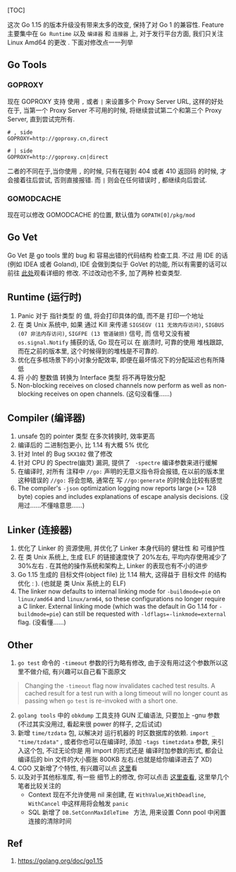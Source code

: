 


[TOC]

这次 Go 1.15 的版本升级没有带来太多的改变, 保持了对 Go 1 的兼容性. Feature 主要集中在 `Go Runtime` 以及 `编译器` 和 `连接器` 上, 对于发行平台方面, 我们只关注 Linux Amd64 的更改 . 下面对修改点一一列举

## Go Tools

### GOPROXY

现在 GOPROXY 支持 使用 `,` 或者 `|`  来设置多个 Proxy Server URL, 这样的好处在于, 当第一个 Proxy Server 不可用的时候, 将继续尝试第二个和第三个 Proxy Server, 直到尝试完所有.

```shell
# , side
GOPROXY=http://goproxy.cn,direct

# | side
GOPROXY=http://goproxy.cn|direct
```

 二者的不同在于,当你使用 `,` 的时候, 只有在碰到 404 或者 410 返回码 的时候, 才会接着往后尝试, 否则直接报错. 而 `|` 则会在任何错误时 , 都继续向后尝试. 

### GOMODCACHE

现在可以修改 GOMODCACHE 的位置, 默认值为 `GOPATH[0]/pkg/mod`

## Go Vet

Go Vet 是 go tools 里的 bug 和 容易出错的代码结构 检查工具. 不过 用 IDE 的话 (例如 IDEA 或者 Goland), IDE 会做到类似于 GoVet 的功能, 所以有需要的话可以前往 [此处](https://golang.org/doc/go1.15#vet)观看详细的 修改.  不过改动也不多, 加了两种 检查类型.

## Runtime (运行时)

1. Panic 对于 指针类型 的 值, 将会打印具体的值, 而不是 打印一个地址
2. 在 类 Unix 系统中, 如果 通过 Kill 来传递 `SIGSEGV (11 无效内存访问)`, `SIGBUS (07 非法内存访问)`, `SIGFPE (13 管道破损)` 信号, 而 信号又没有被 `os.signal.Notify` 捕获的话, Go 现在可以 在 崩溃时, 可靠的使用 堆栈跟踪, 而在之前的版本里, 这个时候得到的堆栈是不可靠的.
3. 优化在多核场景下的小对象分配效率, 即便在最坏情况下的分配延迟也有所降低
4. 将 小的 整数值 转换为 Interface 类型 将不再导致分配
5. Non-blocking receives on closed channels now perform as well as non-blocking receives on open channels. (这句没看懂……)

## Compiler (编译器)

1. unsafe 包的 pointer 类型 在多次转换时, 效率更高
2. 编译后的 二进制包更小, 比 1.14 有大概 5% 优化
3. 针对 Intel 的 Bug `SKX102` 做了修改
4. 针对 CPU 的 Spectre(幽灵) 漏洞, 提供了 ` -spectre`  编译参数来进行缓解
5. 在编译时, 对所有 注释中 `//go:`  声明的无意义指令将会报错, 在以前的版本里这种错误的 `//go:` 将会忽略, 通常在 写 `//go:generate` 的时候会比较有感觉
6. The compiler's `-json` optimization logging now reports large (>= 128 byte) copies and includes explanations of escape analysis decisions. (没用过……不懂啥意思……)

## Linker (连接器)

1. 优化了 Linker 的 资源使用, 并优化了 Linker 本身代码的 健壮性 和 可维护性
2. 在 类 Unix 系统上, 生成 ELF 的链接速度快了 20%左右, 平均内存使用减少了 30%左右 . 在其他的操作系统和架构上, Linker 的表现也有不小的进步 
3. Go 1.15 生成的 目标文件(object file) 比 1.14 稍大, 这得益于 目标文件 的结构优化 : ). (也就是 类 Unix 系统上的 ELF)
4. The linker now defaults to internal linking mode for `-buildmode=pie` on `linux/amd64` and `linux/arm64`, so these configurations no longer require a C linker. External linking mode (which was the default in Go 1.14 for `-buildmode=pie`) can still be requested with `-ldflags=-linkmode=external` flag. (没看懂……)

## Other

1.  `go test` 命令的 `-timeout` 参数的行为略有修改, 由于没有用过这个参数所以这里不做介绍, 有兴趣可以自己看下面原文
> Changing the `-timeout` flag now invalidates cached test results. A cached result for a test run with a long timeout will no longer count as passing when `go` `test` is re-invoked with a short one.
2. `golang tools` 中的 `obkdump` 工具支持 GUN 汇编语法, 只要加上 -gnu 参数 (不过其实没用过, 看起来很 power 的样子, 之后试试)
3. 新增 `time/tzdata` 包, 以解决对 运行机器的 时区数据库的依赖. `import _ "time/tzdata"` , 或者你也可以在编译时, 添加 `-tags timetzdata` 参数, 来引入这个包, 不过无论你是 用 import 的形式还是 编译时加参数的形式, 都会让编译后的 bin 文件的大小膨胀 800KB 左右.(也就是给你编译进去了 XD)
4. CGO 又新增了个特性, 有兴趣可以点 [这里](https://golang.org/doc/go1.15#cgo)看
5. 以及对于其他标准库, 有一些 细节上的修改, 你可以点击 [这里查看](https://golang.org/doc/go1.15#minor_library_changes), 这里举几个笔者比较关注的
   * Context 现在不允许使用 nil 来创建, 在 `WithValue`,`WithDeadline`, `WithCancel` 中这样用将会触发 `panic`
   * SQL 新增了 `DB.SetConnMaxIdleTime ` 方法, 用来设置 Conn pool 中闲置连接的清除时间 

## Ref

1. https://golang.org/doc/go1.15